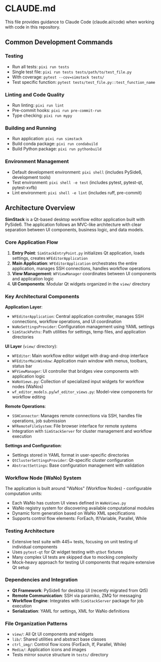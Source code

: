 # CLAUDE.md

This file provides guidance to Claude Code (claude.ai/code) when working with code in this repository.

## Common Development Commands

### Testing
- Run all tests: `pixi run tests`
- Single test file: `pixi run tests tests/path/to/test_file.py`
- With coverage: `pytest --cov=simstack tests/`
- Test specific function: `pytest tests/test_file.py::test_function_name`

### Linting and Code Quality
- Run linting: `pixi run lint`
- Pre-commit hooks: `pixi run pre-commit-run`
- Type checking: `pixi run mypy`

### Building and Running
- Run application: `pixi run simstack`
- Build conda package: `pixi run condabuild`
- Build Python package: `pixi run pythonbuild`

### Environment Management
- Default development environment: `pixi shell` (includes PySide6, development tools)
- Test environment: `pixi shell -e test` (includes pytest, pytest-qt, pytest-xvfb)
- Lint environment: `pixi shell -e lint` (includes ruff, pre-commit)

## Architecture Overview

**SimStack** is a Qt-based desktop workflow editor application built with PySide6. The application follows an MVC-like architecture with clear separation between UI components, business logic, and data models.

### Core Application Flow
1. **Entry Point**: `SimStackEntryPoint.py` initializes Qt application, loads settings, creates `WFEditorApplication`
2. **Main Application**: `WFEditorApplication` orchestrates the entire application, manages SSH connections, handles workflow operations
3. **View Management**: `WFViewManager` coordinates between UI components and application logic
4. **UI Components**: Modular Qt widgets organized in the `view/` directory

### Key Architectural Components

**Application Layer**:
- `WFEditorApplication`: Central application controller, manages SSH connections, workflow operations, and UI coordination
- `WaNoSettingsProvider`: Configuration management using YAML settings
- `SimStackPaths`: Path utilities for settings, temp files, and application directories

**UI Layer** (`view/` directory):
- `WFEditor`: Main workflow editor widget with drag-and-drop interface
- `WFEditorMainWindow`: Application main window with menus, toolbars, status bar
- `WFViewManager`: UI controller that bridges view components with application logic
- `WaNoViews.py`: Collection of specialized input widgets for workflow nodes (WaNos)
- `wf_editor_models.py`/`wf_editor_views.py`: Model-view components for workflow editing

**Remote Operations**:
- `SSHConnector`: Manages remote connections via SSH, handles file operations, job submission
- `WFRemoteFileSystem`: File browser interface for remote systems
- Integration with `SimStackServer` for cluster management and workflow execution

**Settings and Configuration**:
- Settings stored in YAML format in user-specific directories
- `QtClusterSettingsProvider`: Qt-specific cluster configuration
- `AbstractSettings`: Base configuration management with validation

### Workflow Node (WaNo) System
The application is built around "WaNos" (Workflow Nodes) - configurable computation units:
- Each WaNo has custom UI views defined in `WaNoViews.py`
- WaNo registry system for discovering available computational modules
- Dynamic form generation based on WaNo XML specifications
- Supports control flow elements: ForEach, If/Variable, Parallel, While

### Testing Architecture
- Extensive test suite with 445+ tests, focusing on unit testing of individual components
- Uses `pytest-qt` for Qt widget testing with `qtbot` fixtures
- Many complex UI tests are skipped due to mocking complexity
- Mock-heavy approach for testing UI components that require extensive Qt setup

### Dependencies and Integration
- **Qt Framework**: PySide6 for desktop UI (recently migrated from Qt5)
- **Remote Communication**: SSH via paramiko, ZMQ for messaging
- **Workflow Engine**: Integrates with `SimStackServer` package for job execution
- **Serialization**: YAML for settings, XML for WaNo definitions

### File Organization Patterns
- `view/`: All Qt UI components and widgets
- `lib/`: Shared utilities and abstract base classes
- `ctrl_img/`: Control flow icons (ForEach, If, Parallel, While)
- `Media/`: Application icons and images
- Tests mirror source structure in `tests/` directory
